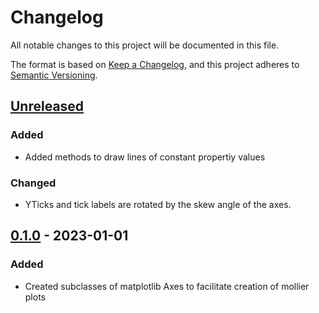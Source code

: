 # Changelog

All notable changes to this project will be documented in this file.

The format is based on [Keep a Changelog](https://keepachangelog.com/en/1.0.0/),
and this project adheres to [Semantic Versioning](https://semver.org/spec/v2.0.0.html).

## [Unreleased]

### Added

- Added methods to draw lines of constant propertiy values

### Changed

- YTicks and tick labels are rotated by the skew angle of the axes.

## [0.1.0] - 2023-01-01

### Added

- Created subclasses of matplotlib Axes to facilitate creation of mollier plots

[unreleased]: https://github.com/woistdiekatze/mpl-mollier-axes/compare/v0.1.0...HEAD
[0.1.0]: https://github.com/woistdiekatze/mpl-mollier-axes/releases/tag/v0.1.0
